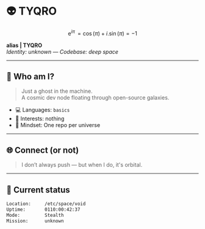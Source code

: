 # 👽 TYQRO

```math
\mathrm{e}^{i\pi}\, = \cos(\pi) + i.\sin(\pi) = -1
```

**alias | TYQRO**  
*Identity: unknown — Codebase: deep space*

---

## 🧠 Who am I?

> Just a ghost in the machine.  
> A cosmic dev node floating through open-source galaxies.

- 💻 Languages: `basics`
- 🧪 Interests: nothing
- 🌌 Mindset: One repo per universe

---

## 🌐 Connect (or not)

> I don’t always push — but when I do, it's orbital.

---

## 📂 Current status

```txt
Location:     /etc/space/void
Uptime:       0110:00:42:37
Mode:         Stealth
Mission:      unknown



